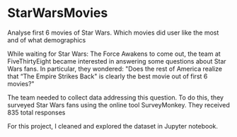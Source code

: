 # StarWarsMovies
Analyse first 6 movies of Star Wars. Which movies did user like the most and of what demographics

While waiting for Star Wars: The Force Awakens to come out, the team at FiveThirtyEight became interested in answering some questions about Star Wars fans. In particular, they wondered: "Does the rest of America realize that “The Empire Strikes Back" is clearly the best movie out of first 6 movies?"

The team needed to collect data addressing this question. To do this, they surveyed Star Wars fans using the online tool SurveyMonkey. They received 835 total responses

For this project, I cleaned and explored the dataset in Jupyter notebook.
